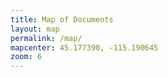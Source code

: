 ```yaml
---
title: Map of Documents
layout: map
permalink: /map/
mapcenter: 45.177390, -115.190645
zoom: 6
---
```

